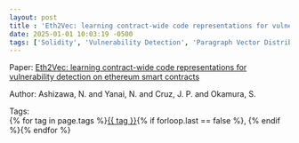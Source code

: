 ```yaml
---
layout: post
title : 'Eth2Vec: learning contract-wide code representations for vulnerability detection on ethereum smart contracts'
date: 2025-01-01 10:03:19 -0500
tags: ['Solidity', 'Vulnerability Detection', 'Paragraph Vector Distributed Memory', 'Abstract Syntax Tree (AST)']
---
```

Paper: [Eth2Vec: learning contract-wide code representations for vulnerability detection on ethereum smart contracts](https://dl-acm-org.proxy.library.nd.edu/doi/10.1145/3457337.3457841)

Author: Ashizawa, N. and Yanai, N. and Cruz, J. P. and Okamura, S.




 Tags:  
        <span>{% for tag in page.tags %}<a href="{{ site.baseurl }}tags/#{{ tag | slugify }}">{{ tag }}</a>{% if forloop.last == false %}, {% endif %}{% endfor %}</span>
